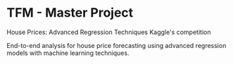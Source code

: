 # TFM - Master Project
House Prices: Advanced Regression Techniques Kaggle's competition

End-to-end analysis for house price forecasting using advanced regression models with machine learning techniques.
